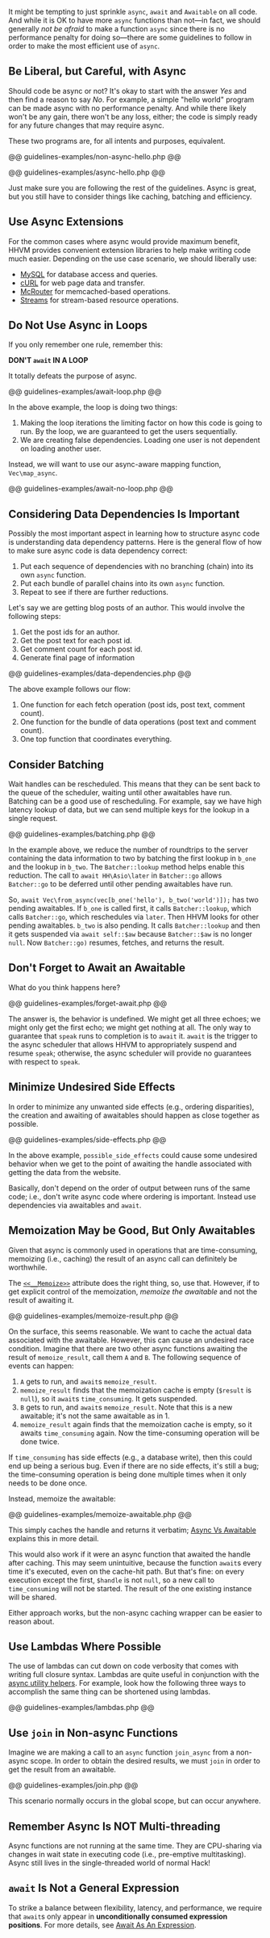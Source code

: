 It might be tempting to just sprinkle `async`, `await` and `Awaitable` on all code. And while it is OK to have more `async` functions than
not&mdash;in fact, we should generally *not be afraid* to make a function `async` since there is no performance penalty for doing so&mdash;there are
some guidelines to follow in order to make the most efficient use of `async`.

## Be Liberal, but Careful, with Async

Should code be async or not?  It's okay to start with the answer *Yes* and then find a reason to say *No*.  For example, a simple "hello world"
program can be made async with no performance penalty.  And while there likely won't be any gain, there won't be any loss, either; the code is
simply ready for any future changes that may require async.

These two programs are, for all intents and purposes, equivalent.

@@ guidelines-examples/non-async-hello.php @@

@@ guidelines-examples/async-hello.php @@

Just make sure you are following the rest of the guidelines. Async is great, but you still have to consider things like caching, batching
and efficiency.

## Use Async Extensions

For the common cases where async would provide maximum benefit, HHVM provides convenient extension libraries to help make writing code
much easier. Depending on the use case scenario, we should liberally use:
* [MySQL](extensions.md#mysql) for database access and queries.
* [cURL](extensions.md#curl) for web page data and transfer.
* [McRouter](extensions.md#mcrouter) for memcached-based operations.
* [Streams](extensions.md#streams) for stream-based resource operations.

## Do Not Use Async in Loops

If you only remember one rule, remember this:

**DON'T `await` IN A LOOP**

It totally defeats the purpose of async.

@@ guidelines-examples/await-loop.php @@

In the above example, the loop is doing two things:
1. Making the loop iterations the limiting factor on how this code is going to run. By the loop, we are guaranteed to get the users sequentially.
2. We are creating false dependencies. Loading one user is not dependent on loading another user.

Instead, we will want to use our async-aware mapping function, `Vec\map_async`.

@@ guidelines-examples/await-no-loop.php @@

## Considering Data Dependencies Is Important

Possibly the most important aspect in learning how to structure async code is understanding data dependency patterns. Here is the general
flow of how to make sure async code is data dependency correct:
1. Put each sequence of dependencies with no branching (chain) into its own `async` function.
2. Put each bundle of parallel chains into its own `async` function.
3. Repeat to see if there are further reductions.

Let's say we are getting blog posts of an author. This would involve the following steps:
1. Get the post ids for an author.
2. Get the post text for each post id.
3. Get comment count for each post id.
4. Generate final page of information

@@ guidelines-examples/data-dependencies.php @@

The above example follows our flow:
1. One function for each fetch operation (post ids, post text, comment count).
2. One function for the bundle of data operations (post text and comment count).
3. One top function that coordinates everything.

## Consider Batching

Wait handles can be rescheduled. This means that they can be sent back to the queue of the scheduler, waiting until other awaitables have
run. Batching can be a good use of rescheduling. For example, say we have high latency lookup of data, but we can send multiple keys for
the lookup in a single request.

@@ guidelines-examples/batching.php @@

In the example above, we reduce the number of roundtrips to the server containing the data information to two by batching the first lookup
in `b_one` and the lookup in `b_two`. The `Batcher::lookup` method helps enable this reduction. The call to `await HH\Asio\later` in
`Batcher::go` allows `Batcher::go` to be deferred until other pending awaitables have run.

So, `await Vec\from_async(vec[b_one('hello'), b_two('world')]);` has two pending awaitables. If `b_one` is called first, it calls `Batcher::lookup`, which
calls `Batcher::go`, which reschedules via `later`. Then HHVM looks for other pending awaitables. `b_two` is also pending. It calls
`Batcher::lookup` and then it gets suspended via `await self::$aw` because `Batcher::$aw` is no longer `null`. Now `Batcher::go)` resumes,
fetches, and returns the result.

## Don't Forget to Await an Awaitable

What do you think happens here?

@@ guidelines-examples/forget-await.php @@

The answer is, the behavior is undefined. We might get all three echoes; we might only get the first echo; we might get nothing at all. The
only way to guarantee that `speak` runs to completion is to `await` it. `await` is the trigger to the async scheduler that allows HHVM to
appropriately suspend and resume `speak`; otherwise, the async scheduler will provide no guarantees with respect to `speak`.

## Minimize Undesired Side Effects

In order to minimize any unwanted side effects (e.g., ordering disparities), the creation and awaiting of awaitables should happen as close
together as possible.

@@ guidelines-examples/side-effects.php @@

In the above example, `possible_side_effects` could cause some undesired behavior when we get to the point of awaiting the handle associated
with getting the data from the website.

Basically, don't depend on the order of output between runs of the same code; i.e., don't write async code where ordering is important. Instead
use dependencies via awaitables and `await`.

## Memoization May be Good, But Only Awaitables

Given that async is commonly used in operations that are time-consuming, memoizing (i.e., caching) the result of an async call can definitely be worthwhile.

The [`<<__Memoize>>`](../attributes/predefined-attributes.md#__memoize) attribute does the right thing, so, use that. However, if to get
explicit control of the memoization, *memoize the awaitable* and not the result of awaiting it.

@@ guidelines-examples/memoize-result.php @@

On the surface, this seems reasonable. We want to cache the actual data associated with the awaitable. However, this can cause an undesired
race condition. Imagine that there are two other async functions awaiting the result of `memoize_result`, call them `A` and `B`.  The following
sequence of events can happen:
1. `A` gets to run, and `await`s `memoize_result`.
2. `memoize_result` finds that the memoization cache is empty (`$result` is `null`), so it `await`s `time_consuming`. It gets suspended.
3. `B` gets to run, and `await`s `memoize_result`. Note that this is a new awaitable; it's not the same awaitable as in 1.
4. `memoize_result` again finds that the memoization cache is empty, so it awaits `time_consuming` again. Now the time-consuming operation will
be done twice.

If `time_consuming` has side effects (e.g., a database write), then this could end up being a serious bug. Even if there are no side effects, it's
still a bug; the time-consuming operation is being done multiple times when it only needs to be done once.

Instead, memoize the awaitable:

@@ guidelines-examples/memoize-awaitable.php @@

This simply caches the handle and returns it verbatim; [Async Vs Awaitable](async-vs.-awaitable.md) explains this in more detail.

This would also work if it were an async function that awaited the handle after caching. This may seem unintuitive, because the function
`await`s every time it's executed, even on the cache-hit path. But that's fine: on every execution except the first, `$handle` is not `null`, so
a new call to `time_consuming` will not be started. The result of the one existing instance will be shared.

Either approach works, but the non-async caching wrapper can be easier to reason about.

## Use Lambdas Where Possible

The use of lambdas can cut down on code verbosity that comes with writing full closure syntax. Lambdas are quite useful in conjunction
with the [async utility helpers](utility-functions.md).  For example, look how the following three ways to accomplish the same thing can be
shortened using lambdas.

@@ guidelines-examples/lambdas.php @@

## Use `join` in Non-async Functions

Imagine we are making a call to an `async` function `join_async` from a non-async scope. In order to obtain the desired results, we must
`join` in order to get the result from an awaitable.

@@ guidelines-examples/join.php @@

This scenario normally occurs in the global scope, but can occur anywhere.

## Remember Async Is NOT Multi-threading

Async functions are not running at the same time. They are CPU-sharing via changes in wait state in executing code (i.e., pre-emptive
multitasking). Async still lives in the single-threaded world of normal Hack!

## `await` Is Not a General Expression

To strike a balance between flexibility, latency, and performance, we require
that `await`s only appear in **unconditionally consumed expression positions**.
For more details, see [Await As An Expression](await-as-an-expression).
